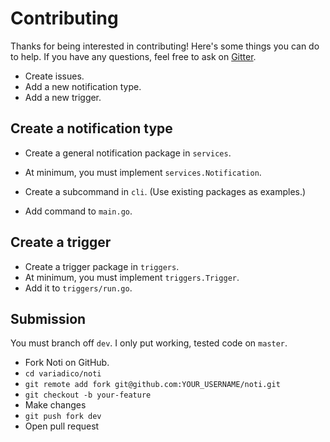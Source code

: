 # Contributing

Thanks for being interested in contributing! Here's some things you can do to
help. If you have any questions, feel free to ask on [Gitter].

* Create issues.
* Add a new notification type.
* Add a new trigger.

## Create a notification type

* Create a general notification package in `services`.
* At minimum, you must implement `services.Notification`.

* Create a subcommand in `cli`. (Use existing packages as examples.)
* Add command to `main.go`.

## Create a trigger

* Create a trigger package in `triggers`.
* At minimum, you must implement `triggers.Trigger`.
* Add it to `triggers/run.go`.

## Submission

You must branch off `dev`. I only put working, tested code on `master`.

* Fork Noti on GitHub.
* `cd variadico/noti`
* `git remote add fork git@github.com:YOUR_USERNAME/noti.git`
* `git checkout -b your-feature`
* Make changes
* `git push fork dev`
* Open pull request

[Gitter]: https://gitter.im/variadico/noti
